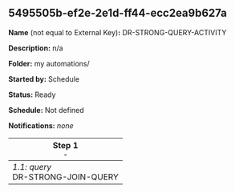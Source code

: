 ## 5495505b-ef2e-2e1d-ff44-ecc2ea9b627a

**Name** (not equal to External Key)**:** DR-STRONG-QUERY-ACTIVITY

**Description:** n/a

**Folder:** my automations/

**Started by:** Schedule

**Status:** Ready

**Schedule:** Not defined

**Notifications:** _none_


| Step 1<br>_<small>-</small>_ |
| --- |
| _1.1: query_<br>DR-STRONG-JOIN-QUERY |
